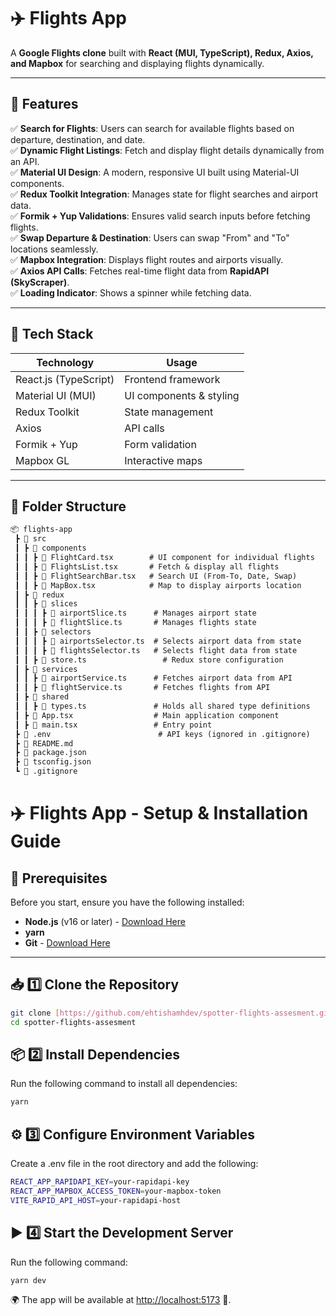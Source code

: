 # ✈️ Flights App  

A **Google Flights clone** built with **React (MUI, TypeScript), Redux, Axios, and Mapbox** for searching and displaying flights dynamically.

---

## 📌 Features  
✅ **Search for Flights**: Users can search for available flights based on departure, destination, and date.  
✅ **Dynamic Flight Listings**: Fetch and display flight details dynamically from an API.  
✅ **Material UI Design**: A modern, responsive UI built using Material-UI components.  
✅ **Redux Toolkit Integration**: Manages state for flight searches and airport data.  
✅ **Formik + Yup Validations**: Ensures valid search inputs before fetching flights.  
✅ **Swap Departure & Destination**: Users can swap "From" and "To" locations seamlessly.  
✅ **Mapbox Integration**: Displays flight routes and airports visually.  
✅ **Axios API Calls**: Fetches real-time flight data from **RapidAPI (SkyScraper)**.  
✅ **Loading Indicator**: Shows a spinner while fetching data.  

---

## 🚀 Tech Stack  
| **Technology**  | **Usage** |  
|---------------|----------|  
| React.js (TypeScript) | Frontend framework |  
| Material UI (MUI) | UI components & styling |  
| Redux Toolkit | State management |  
| Axios | API calls |  
| Formik + Yup | Form validation |  
| Mapbox GL | Interactive maps |  

---

## 📂 Folder Structure  

```md
📦 flights-app
 ┣ 📂 src
 ┃ ┣ 📂 components
 ┃ ┃ ┣ 📜 FlightCard.tsx        # UI component for individual flights
 ┃ ┃ ┣ 📜 FlightsList.tsx       # Fetch & display all flights
 ┃ ┃ ┣ 📜 FlightSearchBar.tsx   # Search UI (From-To, Date, Swap)
 ┃ ┃ ┣ 📜 MapBox.tsx            # Map to display airports location
 ┃ ┣ 📂 redux
 ┃ ┃ ┣ 📂 slices
 ┃ ┃ ┃ ┣ 📜 airportSlice.ts      # Manages airport state
 ┃ ┃ ┃ ┣ 📜 flightSlice.ts       # Manages flights state
 ┃ ┃ ┣ 📂 selectors
 ┃ ┃ ┃ ┣ 📜 airportsSelector.ts  # Selects airport data from state
 ┃ ┃ ┃ ┣ 📜 flightsSelector.ts   # Selects flight data from state
 ┃ ┃ ┣ 📜 store.ts                 # Redux store configuration
 ┃ ┣ 📂 services
 ┃ ┃ ┣ 📜 airportService.ts      # Fetches airport data from API
 ┃ ┃ ┣ 📜 flightService.ts       # Fetches flights from API
 ┃ ┣ 📂 shared
 ┃ ┃ ┣ 📜 types.ts               # Holds all shared type definitions
 ┃ ┣ 📜 App.tsx                  # Main application component
 ┃ ┣ 📜 main.tsx                 # Entry point
 ┣ 📜 .env                        # API keys (ignored in .gitignore)
 ┣ 📜 README.md
 ┣ 📜 package.json
 ┣ 📜 tsconfig.json
 ┗ 📜 .gitignore
```

# ✈️ Flights App - Setup & Installation Guide

## 📌 Prerequisites  
Before you start, ensure you have the following installed:  
- **Node.js** (v16 or later) - [Download Here](https://nodejs.org/)  
- **yarn**
- **Git** - [Download Here](https://git-scm.com/)  

---

## 📥 1️⃣ Clone the Repository  
```sh
git clone [https://github.com/ehtishamhdev/spotter-flights-assesment.git](https://github.com/ehtishamhdev/spotter-flights-assesment.git)
cd spotter-flights-assesment
```

## 📦 2️⃣ Install Dependencies
Run the following command to install all dependencies:
```sh
yarn
```

## ⚙️ 3️⃣ Configure Environment Variables
Create a .env file in the root directory and add the following:
```sh
REACT_APP_RAPIDAPI_KEY=your-rapidapi-key
REACT_APP_MAPBOX_ACCESS_TOKEN=your-mapbox-token
VITE_RAPID_API_HOST=your-rapidapi-host
```

## ▶️ 4️⃣ Start the Development Server
Run the following command:
```sh
yarn dev
```
🌍 The app will be available at [http://localhost:5173](http://localhost:5173/) 🚀.
